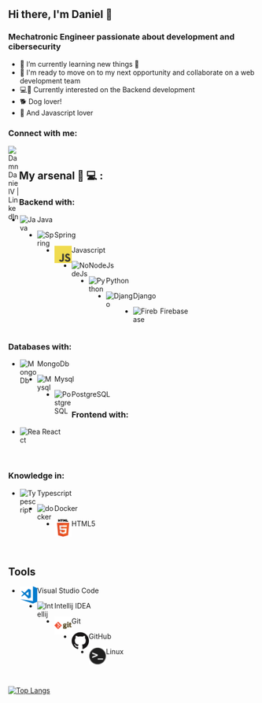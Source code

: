 ## Hi there, I'm Daniel 👋

### Mechatronic Engineer passionate about development and cibersecurity

- 🌱 I’m currently learning new things 🤣
- 👯 I'm ready to move on to my next opportunity and collaborate on a web development team
- 💻🔑 Currently interested on the Backend development
- 🐕 Dog lover!
- :yellow_heart: And Javascript lover

### Connect with me:

[<img align="left" alt="DamnDanielV | LinkedIn" width="22px" src="https://cdn.jsdelivr.net/npm/simple-icons@v3/icons/linkedin.svg" />][linkedin]

[linkedin]: https://www.linkedin.com/in/wdanielvp/
<br />

## My arsenal :wrench: :computer: :

### Backend with:

- Java <img align="left" alt="Java" width="35px" src="https://w7.pngwing.com/pngs/578/816/png-transparent-java-class-file-java-platform-standard-edition-java-development-kit-java-runtime-environment-coffee-jar-text-class-orange-thumbnail.png" />

- Spring <img align="left" alt="Spring" width="35px" src="https://img.icons8.com/color/452/spring-logo.png" />

- Javascript <img align="left" alt="JavaScript" width="35px" src="https://raw.githubusercontent.com/github/explore/80688e429a7d4ef2fca1e82350fe8e3517d3494d/topics/javascript/javascript.png" />

- NodeJs <img align="left" alt="NodeJs" width="35px" src="https://img.icons8.com/color/452/nodejs.png" />

- Python <img align="left" alt="Python" width="35px" src="https://github.com/jalbertsr/logo-badge-images/blob/master/img/rsz_python.png?raw=true" />

- Django <img align="left" alt="Django" width="55px" src="https://img.icons8.com/ios/452/django.png" />

- Firebase <img align="left" alt="Firebase" width="55px" src="https://cdn4.iconfinder.com/data/icons/google-i-o-2016/512/google_firebase-2-512.png" />

<br />

### Databases with:

- MongoDb <img align="left" alt="MongoDb" width="35px" src="https://img.icons8.com/color/452/mongodb.png" />

- Mysql <img align="left" alt="Mysql" width="35px" src="https://w7.pngwing.com/pngs/747/798/png-transparent-mysql-logo-mysql-database-web-development-computer-software-dolphin-marine-mammal-animals-text-thumbnail.png" />

- PostgreSQL <img align="left" alt="PostgreSQL" width="35px" src="https://cdn.iconscout.com/icon/free/png-512/postgresql-226047.png" />


### Frontend with:

- React <img align="left" alt="React" width="45px" src="https://upload.wikimedia.org/wikipedia/commons/thumb/a/a7/React-icon.svg/1280px-React-icon.svg.png" />

<br />
<br />

### Knowledge in:

- Typescript <img align="left" alt="Typescript" width="35px" src="https://www.manejandodatos.es/wp-content/uploads/2015/03/typescript.png" />

- Docker <img align="left" alt="docker" width="35px" src="https://www.docker.com/sites/default/files/d8/2019-07/Moby-logo.png" />

- HTML5 <img align="left" alt="HTML5" width="35px" src="https://raw.githubusercontent.com/github/explore/80688e429a7d4ef2fca1e82350fe8e3517d3494d/topics/html/html.png" />

<br />
<br />

## Tools

- Visual Studio Code <img align="left" alt="Visual Studio Code" width="35px" src="https://raw.githubusercontent.com/github/explore/80688e429a7d4ef2fca1e82350fe8e3517d3494d/topics/visual-studio-code/visual-studio-code.png" />

- Intellij IDEA <img align="left" alt="Intellij" width="35px" src="https://cdn.iconscout.com/icon/free/png-256/intellij-idea-569199.png" />


- Git <img align="left" alt="Git" width="35px" src="https://raw.githubusercontent.com/github/explore/80688e429a7d4ef2fca1e82350fe8e3517d3494d/topics/git/git.png" />

- GitHub <img align="left" alt="GitHub" width="35px" src="https://raw.githubusercontent.com/github/explore/78df643247d429f6cc873026c0622819ad797942/topics/github/github.png" />

- Linux <img align="left" alt="Terminal" width="35px" src="https://raw.githubusercontent.com/github/explore/80688e429a7d4ef2fca1e82350fe8e3517d3494d/topics/terminal/terminal.png" />


<br />
<br />

[![Top Langs](https://github-readme-stats.vercel.app/api/top-langs/?username=DamnDanielV&hide=c&lang_count=7)](https://github.com/anuraghazra/github-readme-stats)

<br />


<!-- 
[![willianrod's wakatime stats](https://github-readme-stats.vercel.app/api/wakatime?username=DanielVil)](https://github.com/anuraghazra/github-readme-stats)
<br /> -->


